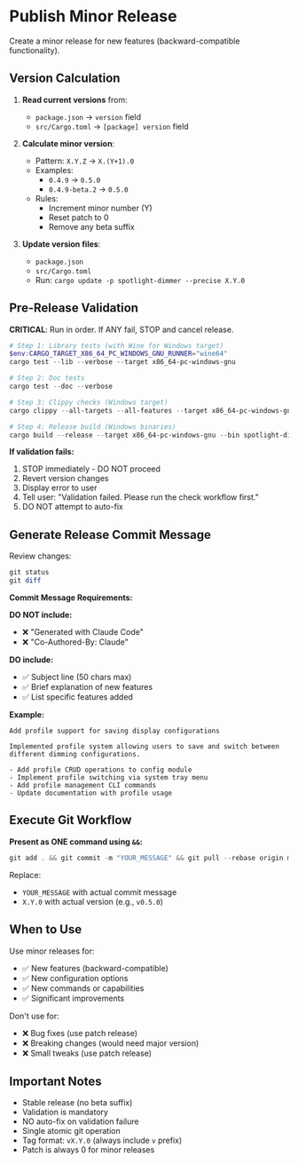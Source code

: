 ﻿---
description: Create a minor release by incrementing the minor version (0.X.0)
mode: agent
---

# Publish Minor Release

Create a minor release for new features (backward-compatible functionality).

## Version Calculation

1. **Read current versions** from:
   - `package.json` → `version` field
   - `src/Cargo.toml` → `[package] version` field

2. **Calculate minor version**:
   - Pattern: `X.Y.Z` → `X.(Y+1).0`
   - Examples:
     - `0.4.9` → `0.5.0`
     - `0.4.9-beta.2` → `0.5.0`
   - Rules:
     - Increment minor number (Y)
     - Reset patch to 0
     - Remove any beta suffix

3. **Update version files**:
   - `package.json`
   - `src/Cargo.toml`
   - Run: `cargo update -p spotlight-dimmer --precise X.Y.0`

## Pre-Release Validation

**CRITICAL**: Run in order. If ANY fail, STOP and cancel release.

```powershell
# Step 1: Library tests (with Wine for Windows target)
$env:CARGO_TARGET_X86_64_PC_WINDOWS_GNU_RUNNER="wine64"
cargo test --lib --verbose --target x86_64-pc-windows-gnu

# Step 2: Doc tests
cargo test --doc --verbose

# Step 3: Clippy checks (Windows target)
cargo clippy --all-targets --all-features --target x86_64-pc-windows-gnu -- -W clippy::all -A dead_code

# Step 4: Release build (Windows binaries)
cargo build --release --target x86_64-pc-windows-gnu --bin spotlight-dimmer --bin spotlight-dimmer-config
```

**If validation fails:**
1. STOP immediately - DO NOT proceed
2. Revert version changes
3. Display error to user
4. Tell user: "Validation failed. Please run the check workflow first."
5. DO NOT attempt to auto-fix

## Generate Release Commit Message

Review changes:
```powershell
git status
git diff
```

**Commit Message Requirements:**

**DO NOT include:**
- ❌ "Generated with Claude Code"
- ❌ "Co-Authored-By: Claude"

**DO include:**
- ✅ Subject line (50 chars max)
- ✅ Brief explanation of new features
- ✅ List specific features added

**Example:**
```
Add profile support for saving display configurations

Implemented profile system allowing users to save and switch between different dimming configurations.

- Add profile CRUD operations to config module
- Implement profile switching via system tray menu
- Add profile management CLI commands
- Update documentation with profile usage
```

## Execute Git Workflow

**Present as ONE command using `&&`:**

```powershell
git add . && git commit -m "YOUR_MESSAGE" && git pull --rebase origin main && git tag vX.Y.0 && git push origin main && git push origin vX.Y.0
```

Replace:
- `YOUR_MESSAGE` with actual commit message
- `X.Y.0` with actual version (e.g., `v0.5.0`)

## When to Use

Use minor releases for:
- ✅ New features (backward-compatible)
- ✅ New configuration options
- ✅ New commands or capabilities
- ✅ Significant improvements

Don't use for:
- ❌ Bug fixes (use patch release)
- ❌ Breaking changes (would need major version)
- ❌ Small tweaks (use patch release)

## Important Notes

- Stable release (no beta suffix)
- Validation is mandatory
- NO auto-fix on validation failure
- Single atomic git operation
- Tag format: `vX.Y.0` (always include `v` prefix)
- Patch is always 0 for minor releases

